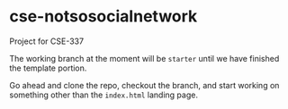# cse-notsosocialnetwork
Project for CSE-337

The working branch at the moment will be `starter` until we have finished the template portion.

Go ahead and clone the repo, checkout the branch, and start working on something other than the `index.html` landing page. 
